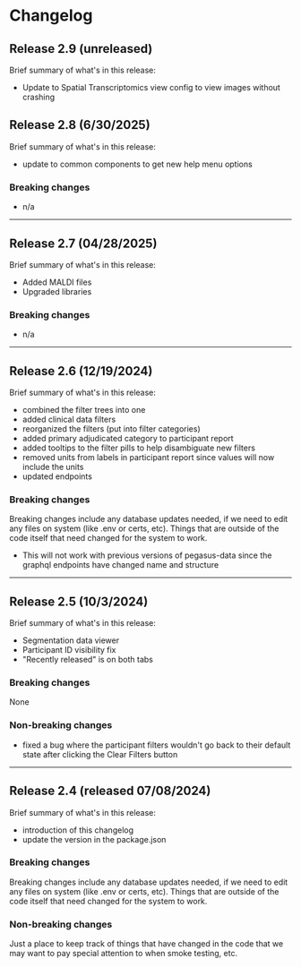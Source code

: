 # Changelog

## Release 2.9 (unreleased)
Brief summary of what's in this release:
- Update to Spatial Transcriptomics view config to view images without crashing

## Release 2.8 (6/30/2025)
Brief summary of what's in this release:
- update to common components to get new help menu options

### Breaking changes
- n/a

--- 

## Release 2.7 (04/28/2025)
Brief summary of what's in this release:
- Added MALDI files
- Upgraded libraries

### Breaking changes
- n/a

----

## Release 2.6 (12/19/2024)
Brief summary of what's in this release:
- combined the filter trees into one
- added clinical data filters
- reorganized the filters (put into filter categories)
- added primary adjudicated category to participant report
- added tooltips to the filter pills to help disambiguate new filters
- removed units from labels in participant report since values will now include the units
- updated endpoints

### Breaking changes
Breaking changes include any database updates needed, if we need to edit any files on system (like .env or certs, etc). Things that are outside of the code itself that need changed for the system to work.
- This will not work with previous versions of pegasus-data since the graphql endpoints have changed name and structure

----


## Release 2.5 (10/3/2024)
Brief summary of what's in this release:
- Segmentation data viewer
- Participant ID visibility fix
- "Recently released" is on both tabs

### Breaking changes
None

### Non-breaking changes
- fixed a bug where the participant filters wouldn't go back to their default state after clicking the Clear Filters button


----

## Release 2.4 (released 07/08/2024)
Brief summary of what's in this release:
- introduction of this changelog
- update the version in the package.json

### Breaking changes

Breaking changes include any database updates needed, if we need to edit any files on system (like .env or certs, etc). Things that are outside of the code itself that need changed for the system to work.


### Non-breaking changes

Just a place to keep track of things that have changed in the code that we may want to pay special attention to when smoke testing, etc.
